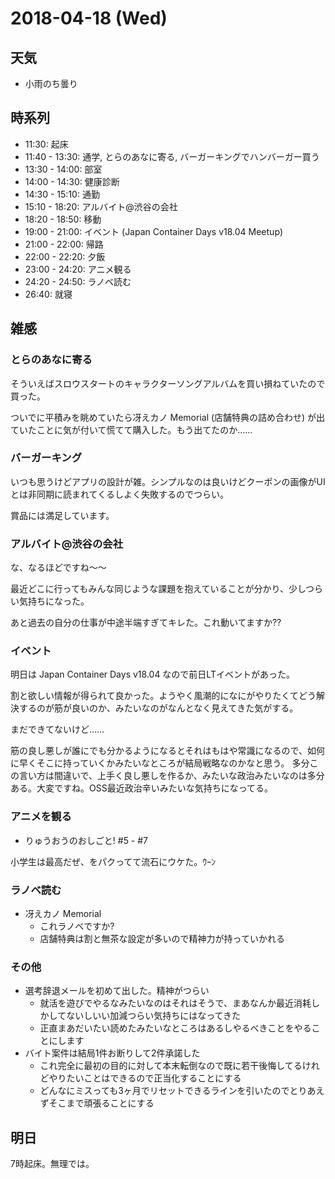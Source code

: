 # 2018-04-18 (Wed)

## 天気

- 小雨のち曇り

## 時系列

- 11:30: 起床
- 11:40 - 13:30: 通学, とらのあなに寄る, バーガーキングでハンバーガー買う
- 13:30 - 14:00: 部室
- 14:00 - 14:30: 健康診断
- 14:30 - 15:10: 通勤
- 15:10 - 18:20: アルバイト@渋谷の会社
- 18:20 - 18:50: 移動
- 19:00 - 21:00: イベント (Japan Container Days v18.04 Meetup)
- 21:00 - 22:00: 帰路
- 22:00 - 22:20: 夕飯
- 23:00 - 24:20: アニメ観る
- 24:20 - 24:50: ラノベ読む
- 26:40: 就寝

## 雑感

### とらのあなに寄る

そういえばスロウスタートのキャラクターソングアルバムを買い損ねていたので買った。

ついでに平積みを眺めていたら冴えカノ Memorial (店舗特典の詰め合わせ) が出ていたことに気が付いて慌てて購入した。もう出てたのか……

### バーガーキング

いつも思うけどアプリの設計が雑。シンプルなのは良いけどクーポンの画像がUIとは非同期に読まれてくるしよく失敗するのでつらい。

賞品には満足しています。

### アルバイト@渋谷の会社

な、なるほどですね〜〜

最近どこに行ってもみんな同じような課題を抱えていることが分かり、少しつらい気持ちになった。

あと過去の自分の仕事が中途半端すぎてキレた。これ動いてますか??

### イベント

明日は Japan Container Days v18.04 なので前日LTイベントがあった。

割と欲しい情報が得られて良かった。ようやく風潮的になにがやりたくてどう解決するのが筋が良いのか、みたいなのがなんとなく見えてきた気がする。

まだできてないけど……

筋の良し悪しが誰にでも分かるようになるとそれはもはや常識になるので、如何に早くそこに持っていくかみたいなところが結局戦略なのかなと思う。
多分この言い方は間違いで、上手く良し悪しを作るか、みたいな政治みたいなのは多分ある。大変ですね。OSS最近政治辛いみたいな気持ちになってる。

### アニメを観る

- りゅうおうのおしごと! #5 - #7

小学生は最高だぜ、をパクってて流石にウケた。ｳｰﾝ

### ラノベ読む

- 冴えカノ Memorial
  - これラノベですか?
  - 店舗特典は割と無茶な設定が多いので精神力が持っていかれる

### その他

- 選考辞退メールを初めて出した。精神がつらい
  - 就活を遊びでやるなみたいなのはそれはそうで、まあなんか最近消耗しかしてないしいい加減つらい気持ちにはなってきた
  - 正直まあだいたい読めたみたいなところはあるしやるべきことをやることにします
- バイト案件は結局1件お断りして2件承諾した
  - これ完全に最初の目的に対して本末転倒なので既に若干後悔してるけれどやりたいことはできるので正当化することにする
  - どんなにミスっても3ヶ月でリセットできるラインを引いたのでとりあえずそこまで頑張ることにする

## 明日

7時起床。無理では。

